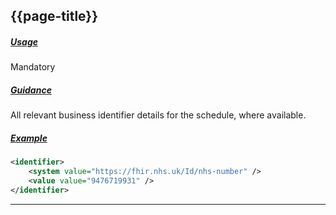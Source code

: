 ## {{page-title}}

<h5><ins>Usage</ins></h5>

<span class="mro-circle mandatory" title="Mandatory"></span> Mandatory

<h5><ins>Guidance</ins></h5>

All relevant business identifier details for the schedule, where available.

<h5><ins>Example</ins></h5>

```xml
<identifier>
    <system value="https://fhir.nhs.uk/Id/nhs-number" />
    <value value="9476719931" />
</identifier>
```

---